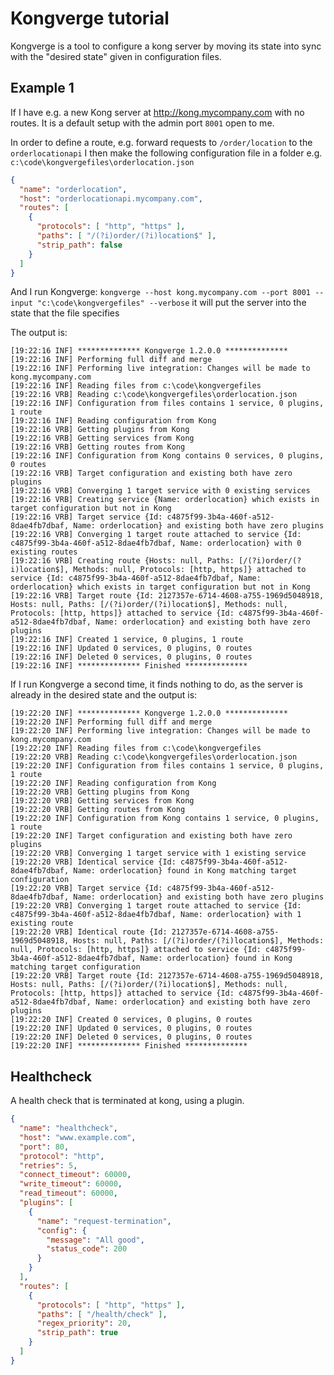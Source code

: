 # Kongverge tutorial

Kongverge is a tool to configure a kong server by moving its state into sync with the  "desired state" given in configuration files.


## Example 1


If I have e.g. a new Kong server at http://kong.mycompany.com with no routes. It is a default setup with the admin port `8001` open to me.

In order to define a route, e.g. forward requests to `/order/location` to the `orderlocationapi` I then make the following configuration file in a folder e.g. `c:\code\kongvergefiles\orderlocation.json`

````json
{
  "name": "orderlocation",
  "host": "orderlocationapi.mycompany.com",
  "routes": [
    {
      "protocols": [ "http", "https" ],
      "paths": [ "/(?i)order/(?i)location$" ],
      "strip_path": false
    }
  ]
}
````

And I run Kongverge: `kongverge --host kong.mycompany.com --port 8001 --input "c:\code\kongvergefiles" --verbose`
it will put the server into the state that the file specifies

The output is:
````
[19:22:16 INF] ************** Kongverge 1.2.0.0 **************
[19:22:16 INF] Performing full diff and merge
[19:22:16 INF] Performing live integration: Changes will be made to kong.mycompany.com
[19:22:16 INF] Reading files from c:\code\kongvergefiles
[19:22:16 VRB] Reading c:\code\kongvergefiles\orderlocation.json
[19:22:16 INF] Configuration from files contains 1 service, 0 plugins, 1 route
[19:22:16 INF] Reading configuration from Kong
[19:22:16 VRB] Getting plugins from Kong
[19:22:16 VRB] Getting services from Kong
[19:22:16 VRB] Getting routes from Kong
[19:22:16 INF] Configuration from Kong contains 0 services, 0 plugins, 0 routes
[19:22:16 VRB] Target configuration and existing both have zero plugins
[19:22:16 VRB] Converging 1 target service with 0 existing services
[19:22:16 VRB] Creating service {Name: orderlocation} which exists in target configuration but not in Kong
[19:22:16 VRB] Target service {Id: c4875f99-3b4a-460f-a512-8dae4fb7dbaf, Name: orderlocation} and existing both have zero plugins
[19:22:16 VRB] Converging 1 target route attached to service {Id: c4875f99-3b4a-460f-a512-8dae4fb7dbaf, Name: orderlocation} with 0 existing routes
[19:22:16 VRB] Creating route {Hosts: null, Paths: [/(?i)order/(?i)location$], Methods: null, Protocols: [http, https]} attached to service {Id: c4875f99-3b4a-460f-a512-8dae4fb7dbaf, Name: orderlocation} which exists in target configuration but not in Kong
[19:22:16 VRB] Target route {Id: 2127357e-6714-4608-a755-1969d5048918, Hosts: null, Paths: [/(?i)order/(?i)location$], Methods: null, Protocols: [http, https]} attached to service {Id: c4875f99-3b4a-460f-a512-8dae4fb7dbaf, Name: orderlocation} and existing both have zero plugins
[19:22:16 INF] Created 1 service, 0 plugins, 1 route
[19:22:16 INF] Updated 0 services, 0 plugins, 0 routes
[19:22:16 INF] Deleted 0 services, 0 plugins, 0 routes
[19:22:16 INF] ************** Finished **************
````

If I run Kongverge a second time, it finds nothing to do, as the server is already in the desired state and the output is:
````
[19:22:20 INF] ************** Kongverge 1.2.0.0 **************
[19:22:20 INF] Performing full diff and merge
[19:22:20 INF] Performing live integration: Changes will be made to kong.mycompany.com
[19:22:20 INF] Reading files from c:\code\kongvergefiles
[19:22:20 VRB] Reading c:\code\kongvergefiles\orderlocation.json
[19:22:20 INF] Configuration from files contains 1 service, 0 plugins, 1 route
[19:22:20 INF] Reading configuration from Kong
[19:22:20 VRB] Getting plugins from Kong
[19:22:20 VRB] Getting services from Kong
[19:22:20 VRB] Getting routes from Kong
[19:22:20 INF] Configuration from Kong contains 1 service, 0 plugins, 1 route
[19:22:20 INF] Target configuration and existing both have zero plugins
[19:22:20 VRB] Converging 1 target service with 1 existing service
[19:22:20 VRB] Identical service {Id: c4875f99-3b4a-460f-a512-8dae4fb7dbaf, Name: orderlocation} found in Kong matching target configuration
[19:22:20 VRB] Target service {Id: c4875f99-3b4a-460f-a512-8dae4fb7dbaf, Name: orderlocation} and existing both have zero plugins
[19:22:20 VRB] Converging 1 target route attached to service {Id: c4875f99-3b4a-460f-a512-8dae4fb7dbaf, Name: orderlocation} with 1 existing route
[19:22:20 VRB] Identical route {Id: 2127357e-6714-4608-a755-1969d5048918, Hosts: null, Paths: [/(?i)order/(?i)location$], Methods: null, Protocols: [http, https]} attached to service {Id: c4875f99-3b4a-460f-a512-8dae4fb7dbaf, Name: orderlocation} found in Kong matching target configuration
[19:22:20 VRB] Target route {Id: 2127357e-6714-4608-a755-1969d5048918, Hosts: null, Paths: [/(?i)order/(?i)location$], Methods: null, Protocols: [http, https]} attached to service {Id: c4875f99-3b4a-460f-a512-8dae4fb7dbaf, Name: orderlocation} and existing both have zero plugins
[19:22:20 INF] Created 0 services, 0 plugins, 0 routes
[19:22:20 INF] Updated 0 services, 0 plugins, 0 routes
[19:22:20 INF] Deleted 0 services, 0 plugins, 0 routes
[19:22:20 INF] ************** Finished **************
````


## Healthcheck

A health check that is terminated at kong, using a plugin.

````json
{
  "name": "healthcheck",
  "host": "www.example.com",
  "port": 80,
  "protocol": "http",
  "retries": 5,
  "connect_timeout": 60000,
  "write_timeout": 60000,
  "read_timeout": 60000,
  "plugins": [
    {
      "name": "request-termination",
      "config": {
        "message": "All good",
        "status_code": 200
      }
    }
  ],
  "routes": [
    {
      "protocols": [ "http", "https" ],
      "paths": [ "/health/check" ],
      "regex_priority": 20,
      "strip_path": true
    }
  ]
}
````


